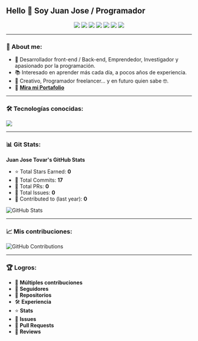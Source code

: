## Hello 👋 Soy Juan Jose / Programador  

<p align="center">
  <a href="TU_LINKEDIN"><img src="https://img.shields.io/badge/LinkedIn-0077B5?style=for-the-badge&logo=linkedin&logoColor=white" /></a>
  <a href="TU_TWITCH"><img src="https://img.shields.io/badge/Twitch-9146FF?style=for-the-badge&logo=twitch&logoColor=white" /></a>
  <a href="TU_INSTAGRAM"><img src="https://img.shields.io/badge/Instagram-E4405F?style=for-the-badge&logo=instagram&logoColor=white" /></a>
  <a href="TU_FACEBOOK"><img src="https://img.shields.io/badge/Facebook-1877F2?style=for-the-badge&logo=facebook&logoColor=white" /></a>
  <a href="mailto:TU_CORREO"><img src="https://img.shields.io/badge/Gmail-D14836?style=for-the-badge&logo=gmail&logoColor=white" /></a>
  <a href="TU_YOUTUBE"><img src="https://img.shields.io/badge/YouTube-FF0000?style=for-the-badge&logo=youtube&logoColor=white" /></a>
  <a href="TU_DISCORD"><img src="https://img.shields.io/badge/Discord-5865F2?style=for-the-badge&logo=discord&logoColor=white" /></a>
</p>

---

### 📌 About me:
- 🚀 Desarrollador front-end / Back-end, Emprendedor, Investigador y apasionado por la programación.  
- 📚 Interesado en aprender más cada día, a pocos años de experiencia.  
- 🎨 Creativo, Programador freelancer... y en futuro quien sabe 🤓.  
- 🔗 **[Mira mi Portafolio](https://juanj311.github.io/Portafolio-Juanjose/)**

---

### 🛠 Tecnologías conocidas:

<img src="https://skillicons.dev/icons?i=js,ts,html,css,react,nextjs,vue,bootstrap,git,github,nodejs,mysql,php,wordpress,vscode" />

---

### 📊 Git Stats:

**Juan Jose Tovar's GitHub Stats**  
- ⭐ Total Stars Earned: **0**  
- 🔄 Total Commits: **17**  
- 🔀 Total PRs: **0**  
- 📂 Total Issues: **0**  
- 📅 Contributed to (last year): **0**

![GitHub Stats](https://github-readme-stats.vercel.app/api?username=TU_USUARIO&show_icons=true&theme=dark)  

---

### 📈 Mis contribuciones:

![GitHub Contributions](https://github-readme-streak-stats.herokuapp.com/?user=TU_USUARIO&theme=dark)  

---

### 🏆 Logros:

- 🏅 **Múltiples contribuciones**  
- 👥 **Seguidores**  
- 📂 **Repositorios**  
- 🛠 **Experiencia**  
- ⭐ **Stats**  
- 🐞 **Issues**  
- 🔄 **Pull Requests**  
- 📝 **Reviews**
